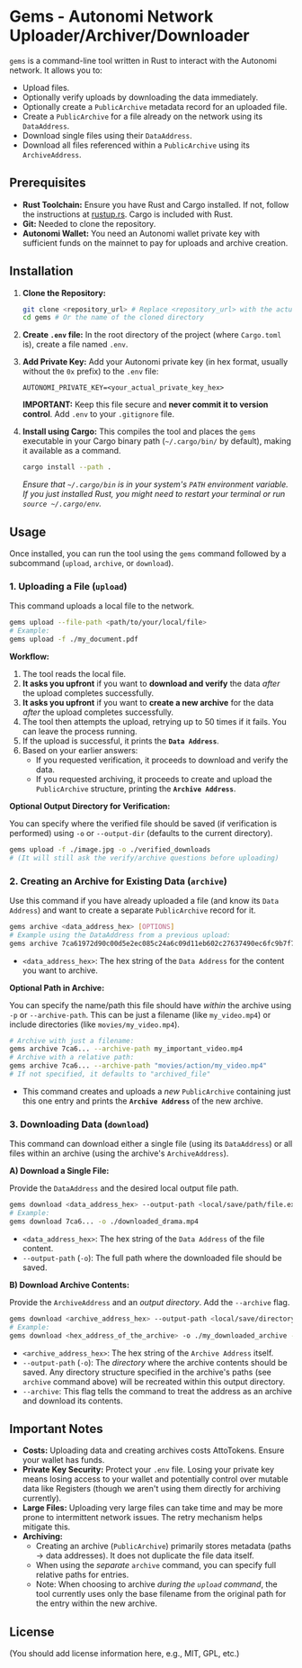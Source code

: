 # Gems - Autonomi Network Uploader/Archiver/Downloader

`gems` is a command-line tool written in Rust to interact with the Autonomi network. It allows you to:

*   Upload files.
*   Optionally verify uploads by downloading the data immediately.
*   Optionally create a `PublicArchive` metadata record for an uploaded file.
*   Create a `PublicArchive` for a file already on the network using its `DataAddress`.
*   Download single files using their `DataAddress`.
*   Download all files referenced within a `PublicArchive` using its `ArchiveAddress`.

## Prerequisites

*   **Rust Toolchain:** Ensure you have Rust and Cargo installed. If not, follow the instructions at [rustup.rs](https://rustup.rs/). Cargo is included with Rust.
*   **Git:** Needed to clone the repository.
*   **Autonomi Wallet:** You need an Autonomi wallet private key with sufficient funds on the mainnet to pay for uploads and archive creation.

## Installation

1.  **Clone the Repository:**
    ```bash
    git clone <repository_url> # Replace <repository_url> with the actual URL
    cd gems # Or the name of the cloned directory
    ```

2.  **Create `.env` file:** In the root directory of the project (where `Cargo.toml` is), create a file named `.env`.

3.  **Add Private Key:** Add your Autonomi private key (in hex format, usually without the `0x` prefix) to the `.env` file:
    ```dotenv
    AUTONOMI_PRIVATE_KEY=<your_actual_private_key_hex>
    ```
    **IMPORTANT:** Keep this file secure and **never commit it to version control**. Add `.env` to your `.gitignore` file.

4.  **Install using Cargo:** This compiles the tool and places the `gems` executable in your Cargo binary path (`~/.cargo/bin/` by default), making it available as a command.
    ```bash
    cargo install --path .
    ```
    *Ensure that `~/.cargo/bin` is in your system's `PATH` environment variable. If you just installed Rust, you might need to restart your terminal or run `source ~/.cargo/env`.* 

## Usage

Once installed, you can run the tool using the `gems` command followed by a subcommand (`upload`, `archive`, or `download`).

### 1. Uploading a File (`upload`)

This command uploads a local file to the network.

```bash
gems upload --file-path <path/to/your/local/file>
# Example:
gems upload -f ./my_document.pdf
```

**Workflow:**

1.  The tool reads the local file.
2.  **It asks you upfront** if you want to **download and verify** the data *after* the upload completes successfully.
3.  **It asks you upfront** if you want to **create a new archive** for the data *after* the upload completes successfully.
4.  The tool then attempts the upload, retrying up to 50 times if it fails. You can leave the process running.
5.  If the upload is successful, it prints the **`Data Address`**.
6.  Based on your earlier answers:
    *   If you requested verification, it proceeds to download and verify the data.
    *   If you requested archiving, it proceeds to create and upload the `PublicArchive` structure, printing the **`Archive Address`**.

**Optional Output Directory for Verification:**

You can specify where the verified file should be saved (if verification is performed) using `-o` or `--output-dir` (defaults to the current directory).

```bash
gems upload -f ./image.jpg -o ./verified_downloads
# (It will still ask the verify/archive questions before uploading)
```

### 2. Creating an Archive for Existing Data (`archive`)

Use this command if you have already uploaded a file (and know its `Data Address`) and want to create a separate `PublicArchive` record for it.

```bash
gems archive <data_address_hex> [OPTIONS]
# Example using the DataAddress from a previous upload:
gems archive 7ca61972d90c00d5e2ec085c24a6c09d11eb602c27637490ec6fc9b7f7cc7351
```

*   `<data_address_hex>`: The hex string of the `Data Address` for the content you want to archive.

**Optional Path in Archive:**

You can specify the name/path this file should have *within* the archive using `-p` or `--archive-path`. This can be just a filename (like `my_video.mp4`) or include directories (like `movies/my_video.mp4`).

```bash
# Archive with just a filename:
gems archive 7ca6... --archive-path my_important_video.mp4 
# Archive with a relative path:
gems archive 7ca6... --archive-path "movies/action/my_video.mp4"
# If not specified, it defaults to "archived_file"
```

*   This command creates and uploads a *new* `PublicArchive` containing just this one entry and prints the **`Archive Address`** of the new archive.

### 3. Downloading Data (`download`)

This command can download either a single file (using its `DataAddress`) or all files within an archive (using the archive's `ArchiveAddress`).

**A) Download a Single File:**

Provide the `DataAddress` and the desired local output file path.

```bash
gems download <data_address_hex> --output-path <local/save/path/file.ext>
# Example:
gems download 7ca6... -o ./downloaded_drama.mp4
```

*   `<data_address_hex>`: The hex string of the `Data Address` of the file content.
*   `--output-path` (`-o`): The full path where the downloaded file should be saved.

**B) Download Archive Contents:**

Provide the `ArchiveAddress` and an *output directory*. Add the `--archive` flag.

```bash
gems download <archive_address_hex> --output-path <local/save/directory> --archive
# Example:
gems download <hex_address_of_the_archive> -o ./my_downloaded_archive --archive
```

*   `<archive_address_hex>`: The hex string of the `Archive Address` itself.
*   `--output-path` (`-o`): The *directory* where the archive contents should be saved. Any directory structure specified in the archive's paths (see `archive` command above) will be recreated within this output directory.
*   `--archive`: This flag tells the command to treat the address as an archive and download its contents.

## Important Notes

*   **Costs:** Uploading data and creating archives costs AttoTokens. Ensure your wallet has funds.
*   **Private Key Security:** Protect your `.env` file. Losing your private key means losing access to your wallet and potentially control over mutable data like Registers (though we aren't using them directly for archiving currently).
*   **Large Files:** Uploading very large files can take time and may be more prone to intermittent network issues. The retry mechanism helps mitigate this.
*   **Archiving:** 
    *   Creating an archive (`PublicArchive`) primarily stores metadata (paths -> data addresses). It does not duplicate the file data itself.
    *   When using the *separate* `archive` command, you can specify full relative paths for entries.
    *   Note: When choosing to archive *during the `upload` command*, the tool currently uses only the base filename from the original path for the entry within the new archive.

## License

(You should add license information here, e.g., MIT, GPL, etc.) 